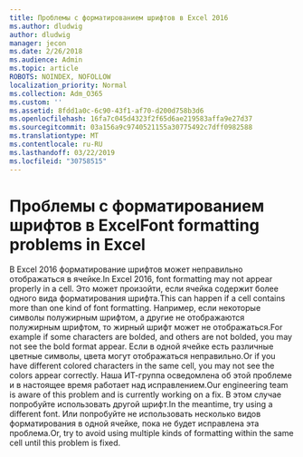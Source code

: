 ```yaml
---
title: Проблемы с форматированием шрифтов в Excel 2016
ms.author: dludwig
author: dludwig
manager: jecon
ms.date: 2/26/2018
ms.audience: Admin
ms.topic: article
ROBOTS: NOINDEX, NOFOLLOW
localization_priority: Normal
ms.collection: Adm_O365
ms.custom: ''
ms.assetid: 8fdd1a0c-6c90-43f1-af70-d200d758b3d6
ms.openlocfilehash: 16fa7c045d4323f2f65d6ae219583affa9e27d37
ms.sourcegitcommit: 03a156a9c9740521155a30775492c7dff0982588
ms.translationtype: MT
ms.contentlocale: ru-RU
ms.lasthandoff: 03/22/2019
ms.locfileid: "30758515"
---
```

# <a name="font-formatting-problems-in-excel"></a><span data-ttu-id="bd46c-102">Проблемы с форматированием шрифтов в Excel</span><span class="sxs-lookup"><span data-stu-id="bd46c-102">Font formatting problems in Excel</span></span>

<span data-ttu-id="bd46c-103">В Excel 2016 форматирование шрифтов может неправильно отображаться в ячейке.</span><span class="sxs-lookup"><span data-stu-id="bd46c-103">In Excel 2016, font formatting may not appear properly in a cell.</span></span> <span data-ttu-id="bd46c-104">Это может произойти, если ячейка содержит более одного вида форматирования шрифта.</span><span class="sxs-lookup"><span data-stu-id="bd46c-104">This can happen if a cell contains more than one kind of font formatting.</span></span> <span data-ttu-id="bd46c-105">Например, если некоторые символы полужирным шрифтом, а другие не отображаются полужирным шрифтом, то жирный шрифт может не отображаться.</span><span class="sxs-lookup"><span data-stu-id="bd46c-105">For example if some characters are bolded, and others are not bolded, you may not see the bold format appear.</span></span> <span data-ttu-id="bd46c-106">Если в одной ячейке есть различные цветные символы, цвета могут отображаться неправильно.</span><span class="sxs-lookup"><span data-stu-id="bd46c-106">Or if you have different colored characters in the same cell, you may not see the colors appear correctly.</span></span> <span data-ttu-id="bd46c-107">Наша ИТ-группа осведомлена об этой проблеме и в настоящее время работает над исправлением.</span><span class="sxs-lookup"><span data-stu-id="bd46c-107">Our engineering team is aware of this problem and is currently working on a fix.</span></span> <span data-ttu-id="bd46c-108">В этом случае попробуйте использовать другой шрифт.</span><span class="sxs-lookup"><span data-stu-id="bd46c-108">In the meantime, try using a different font.</span></span> <span data-ttu-id="bd46c-109">Или попробуйте не использовать несколько видов форматирования в одной ячейке, пока не будет исправлена эта проблема.</span><span class="sxs-lookup"><span data-stu-id="bd46c-109">Or, try to avoid using multiple kinds of formatting within the same cell until this problem is fixed.</span></span> 
  

